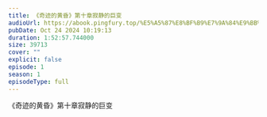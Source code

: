 ```yaml
---
title: 《奇迹的黄昏》第十章寂静的巨变 
audioUrl: https://abook.pingfury.top/%E5%A5%87%E8%BF%B9%E7%9A%84%E9%BB%84%E6%98%8F-10-%E7%AC%AC%E5%8D%81%E7%AB%A0%E5%AF%82%E9%9D%99%E7%9A%84%E5%B7%A8%E5%8F%98%20-de2oe9te.mp3
pubDate: Oct 24 2024 10:19:13
duration: 1:52:57.744000
size: 39713
cover: ""
explicit: false
episode: 1
season: 1
episodeType: full
---
```

《奇迹的黄昏》第十章寂静的巨变 